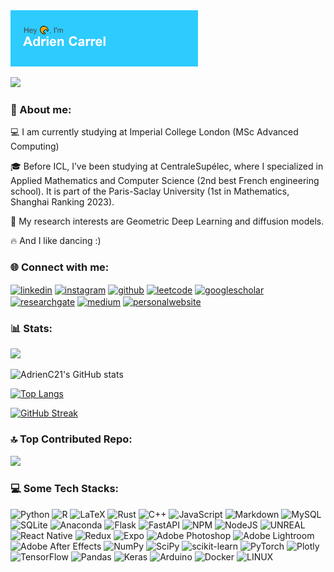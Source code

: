 <img src="https://github.com/AdrienC21/AdrienC21/blob/main/header.png" width="300" alt="hey">

[![](https://visitcount.itsvg.in/api?id=AdrienC21&icon=7&color=9)](https://visitcount.itsvg.in)

<h3 align="left">💫 About me:</h3>

💻 I am currently studying at Imperial College London (MSc Advanced Computing)

🎓 Before ICL, I’ve been studying at CentraleSupélec, where I specialized in Applied Mathematics and Computer Science (2nd best French engineering school). It is part of the Paris-Saclay University (1st in Mathematics, Shanghai Ranking 2023).

🏫 My research interests are Geometric Deep Learning and diffusion models.

🔥 And I like dancing :)

<h3 align="left">🌐 Connect with me:</h3>
<p align="left">

<a href="https://linkedin.com/in/adrien.carrel/" target="_blank"><img align="center" src="https://cdn.jsdelivr.net/npm/simple-icons@3.0.1/icons/linkedin.svg" fill="white" alt="linkedin" height="39" width="52"/></a>
<a href="https://www.instagram.com/adrien.carrel" target="_blank"><img align="center" src="https://cdn.jsdelivr.net/npm/simple-icons@3.0.1/icons/instagram.svg" alt="instagram" height="39" width="52" /></a>
<a href="https://github.com/AdrienC21/" target="_blank"><img align="center" src="https://cdn.jsdelivr.net/npm/simple-icons@3.0.1/icons/github.svg" alt="github" height="39" width="52" /></a>
<a href="https://leetcode.com/acarrel/" target="_blank"><img align="center" src="https://cdn.jsdelivr.net/npm/simple-icons@3.0.1/icons/leetcode.svg" alt="leetcode" height="39" width="52" /></a>
<a href="https://scholar.google.com/citations?user=w1_KlvoAAAAJ&hl=fr" target="_blank"><img align="center" src="https://cdn.jsdelivr.net/npm/simple-icons@3.0.1/icons/googlescholar.svg" alt="googlescholar" height="39" width="52" /></a>
<a href="https://www.researchgate.net/profile/Adrien-Carrel" target="_blank"><img align="center" src="https://cdn.jsdelivr.net/npm/simple-icons@3.0.1/icons/researchgate.svg" alt="researchgate" height="39" width="52" /></a>
<a href="https://medium.com/@a.carrel" target="_blank"><img align="center" src="https://cdn.jsdelivr.net/npm/simple-icons@3.0.1/icons/medium.svg" alt="medium" height="39" width="52" /></a>
<a href="https://adriencarrel.com" target="_blank"><img align="center" src="https://cdn.jsdelivr.net/npm/simple-icons@3.0.1/icons/googlechrome.svg" alt="personalwebsite" height="39" width="52" /></a>
</p>

<h3 align="left">📊 Stats:</h3>

![](https://komarev.com/ghpvc/?username=AdrienC21&color=red)

![AdrienC21's GitHub stats](https://github-readme-stats.vercel.app/api?username=AdrienC21&hide=prs,issues)

[![Top Langs](https://github-readme-stats.vercel.app/api/top-langs/?username=AdrienC21&layout=compact&hide=html,jupyter%20notebook)](https://github.com/anuraghazra/github-readme-stats)

[![GitHub Streak](https://github-readme-streak-stats.herokuapp.com/?user=AdrienC21)](https://git.io/streak-stats)

<h3 align="left">🔝 Top Contributed Repo:</h3>

![](https://github-contributor-stats.vercel.app/api?username=AdrienC21&limit=5&theme=dark&combine_all_yearly_contributions=true)

<h3 align="left">💻 Some Tech Stacks:</h3>

![Python](https://img.shields.io/badge/python-3670A0?style=for-the-badge&logo=python&logoColor=ffdd54) ![R](https://img.shields.io/badge/r-%23276DC3.svg?style=for-the-badge&logo=r&logoColor=white) ![LaTeX](https://img.shields.io/badge/latex-%23008080.svg?style=for-the-badge&logo=latex&logoColor=white) ![Rust](https://img.shields.io/badge/rust-%23000000.svg?style=for-the-badge&logo=rust&logoColor=white) ![C++](https://img.shields.io/badge/c++-%2300599C.svg?style=for-the-badge&logo=c%2B%2B&logoColor=white) ![JavaScript](https://img.shields.io/badge/javascript-%23323330.svg?style=for-the-badge&logo=javascript&logoColor=%23F7DF1E) ![Markdown](https://img.shields.io/badge/markdown-%23000000.svg?style=for-the-badge&logo=markdown&logoColor=white) ![MySQL](https://img.shields.io/badge/mysql-%2300f.svg?style=for-the-badge&logo=mysql&logoColor=white) ![SQLite](https://img.shields.io/badge/sqlite-%2307405e.svg?style=for-the-badge&logo=sqlite&logoColor=white) ![Anaconda](https://img.shields.io/badge/Anaconda-%2344A833.svg?style=for-the-badge&logo=anaconda&logoColor=white) ![Flask](https://img.shields.io/badge/flask-%23000.svg?style=for-the-badge&logo=flask&logoColor=white) ![FastAPI](https://img.shields.io/badge/FastAPI-005571?style=for-the-badge&logo=fastapi) ![NPM](https://img.shields.io/badge/NPM-%23000000.svg?style=for-the-badge&logo=npm&logoColor=white) ![NodeJS](https://img.shields.io/badge/node.js-6DA55F?style=for-the-badge&logo=node.js&logoColor=white) ![UNREAL](https://img.shields.io/badge/unreal-%2320232a.svg?style=for-the-badge&logo=unreal-engine&logoColor=white) ![React Native](https://img.shields.io/badge/react_native-%2320232a.svg?style=for-the-badge&logo=react&logoColor=%2361DAFB) ![Redux](https://img.shields.io/badge/redux-%23593d88.svg?style=for-the-badge&logo=redux&logoColor=white) ![Expo](https://img.shields.io/badge/expo-1C1E24?style=for-the-badge&logo=expo&logoColor=#D04A37) ![Adobe Photoshop](https://img.shields.io/badge/adobephotoshop-%2331A8FF.svg?style=for-the-badge&logo=adobephotoshop&logoColor=white) ![Adobe Lightroom](https://img.shields.io/badge/Adobe%20Lightroom-31A8FF.svg?style=for-the-badge&logo=Adobe%20Lightroom&logoColor=white) ![Adobe After Effects](https://img.shields.io/badge/Adobe%20After%20Effects-9999FF.svg?style=for-the-badge&logo=Adobe%20After%20Effects&logoColor=white) ![NumPy](https://img.shields.io/badge/numpy-%23013243.svg?style=for-the-badge&logo=numpy&logoColor=white) ![SciPy](https://img.shields.io/badge/SciPy-%230C55A5.svg?style=for-the-badge&logo=scipy&logoColor=%white) ![scikit-learn](https://img.shields.io/badge/scikit--learn-%23F7931E.svg?style=for-the-badge&logo=scikit-learn&logoColor=white) ![PyTorch](https://img.shields.io/badge/PyTorch-%23EE4C2C.svg?style=for-the-badge&logo=PyTorch&logoColor=white) ![Plotly](https://img.shields.io/badge/Plotly-%233F4F75.svg?style=for-the-badge&logo=plotly&logoColor=white) ![TensorFlow](https://img.shields.io/badge/TensorFlow-%23FF6F00.svg?style=for-the-badge&logo=TensorFlow&logoColor=white) ![Pandas](https://img.shields.io/badge/pandas-%23150458.svg?style=for-the-badge&logo=pandas&logoColor=white) ![Keras](https://img.shields.io/badge/Keras-%23D00000.svg?style=for-the-badge&logo=Keras&logoColor=white) ![Arduino](https://img.shields.io/badge/-Arduino-00979D?style=for-the-badge&logo=Arduino&logoColor=white) ![Docker](https://img.shields.io/badge/docker-%230db7ed.svg?style=for-the-badge&logo=docker&logoColor=white) ![LINUX](https://img.shields.io/badge/Linux-FCC624?style=for-the-badge&logo=linux&logoColor=black)
